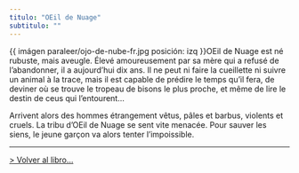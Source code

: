 ```yaml
---
titulo: "OEil de Nuage"
subtitulo: ""
---
```

{{ imágen paraleer/ojo-de-nube-fr.jpg posición: izq }}OEil de Nuage est né
rubuste, mais aveugle. Élevé amoureusement par sa mère qui a refusé de
l’abandonner, il a aujourd’hui dix ans. Il ne peut ni faire la cueillette ni
suivre un animal à la trace, mais il est capable de prédire le temps qu’il
fera, de deviner où se trouve le tropeau de bisons le plus proche, et même de
lire le destin de ceus qui l’entourent…

Arrivent alors des hommes étrangement vêtus, pâles et barbus, violents et
cruels. La tribu d’OEil de Nuage se sent vite menacée. Pour sauver les siens,
le jeune garçon va alors tenter l’impoissible.

* * *

[> Volver al libro…](/mislibros/ojodenube)

